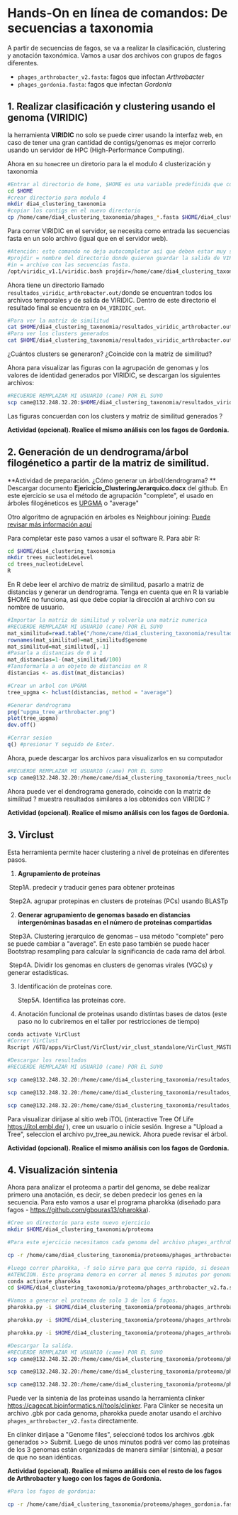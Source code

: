 # Hands-On en línea de comandos: De secuencias a taxonomia

A partir de secuencias de fagos, se va a realizar la clasificación, clustering y anotación taxonómica.  Vamos a usar dos archivos con grupos de fagos diferentes.  

- `phages_arthrobacter_v2.fasta`: fagos que infectan *Arthrobacter*
- `phages_gordonia.fasta`: fagos que infectan *Gordonia*

## 1. Realizar clasificación y clustering usando el genoma (VIRIDIC) 

la herramienta **VIRIDIC** no solo se puede cirrer usando la interfaz web, en caso de tener una gran cantidad de contigs/genomas es mejor correrlo usando un servidor de HPC (High-Performance Computing).  

Ahora en su `home`cree un diretorio para la el modulo 4 clusterización y taxonomia

```bash
#Entrar al directorio de home, $HOME es una variable predefinida que contiene el path hacia su home. 
cd $HOME 
#crear directorio para modulo 4
mkdir dia4_clustering_taxonomia
#copiar los contigs en el nuevo directorio
cp /home/came/dia4_clustering_taxonomia/phages_*.fasta $HOME/dia4_clustering_taxonomia
```

Para correr VIRIDIC en el servidor, se necesita como entrada las secuencias fasta en un solo archivo (igual que en el servidor web).

```bash
#Atención: este comando no deja autocompletar así que deben estar muy seguros de como estan escritos los directorios. 
#projdir = nombre del directorio donde quieren guardar la salida de VIRIDIC
#in = archivo con las secuencias fasta.
/opt/viridic_v1.1/viridic.bash projdir=/home/came/dia4_clustering_taxonomia/resultados_viridic_arthrobacter.out in=/home/came/dia4_clustering_taxonomia/phages_arthrobacter_v2.fasta
```

 Ahora tiene un directorio llamado `resultados_viridic_arthrobacter.out/`donde se encuentran todos los archivos temporales y de salida de VIRIDIC. Dentro de este directorio el resultado final se encuentra en `04_VIRIDIC_out`. 

```bash
#Para ver la matriz de similitud 
cat $HOME/dia4_clustering_taxonomia/resultados_viridic_arthrobacter.out/04_VIRIDIC_out/sim_MA_genCol.csv
#Para ver los clusters generados
cat $HOME/dia4_clustering_taxonomia/resultados_viridic_arthrobacter.out/04_VIRIDIC_out/clusters.csv
```

¿Cuántos clusters se generaron? ¿Coincide con la matriz de similitud?

Ahora para visualizar las figuras con la agrupación de genomas y los valores de identidad generados por VIRIDIC, se descargan los siguientes archivos: 

```bash
#RECUERDE REMPLAZAR MI USUARIO (came) POR EL SUYO 
scp came@132.248.32.20:$HOME/dia4_clustering_taxonomia/resultados_viridic_arthrobacter.out/04_VIRIDIC_out/Heatmap.PDF heatmap_viridic_arthrobacter.PDF
```

Las figuras concuerdan con los clusters y matriz de similitud generados ? 

**Actividad (opcional). Realice el mismo análisis con los fagos de Gordonia.** 

## 2. Generación de un dendrograma/árbol filogénetico a partir de la matriz de similitud. 

**Actividad de preparación. ¿Cómo generar un árbol/dendrograma?  ** Descargar documento **Ejericicio_ClusteringJerarquico.docx** del github. En este ejercicio se usa el método de agrupación "complete", el usado en árboles filogéneticos es [UPGMA](http://teacheng.illinois.edu/PhylogeneticTree/#/upgma) o "average"

Otro algoritmo de agrupación en árboles es Neighbour joining: [Puede revisar más información aquí](https://www.tenderisthebyte.com/blog/2022/08/31/neighbor-joining-trees/)

Para completar este paso vamos a usar el software R. Para abir R: 

```bash
cd $HOME/dia4_clustering_taxonomia
mkdir trees_nucleotideLevel
cd trees_nucleotideLevel
R 
```

En R debe leer el archivo de matriz de similitud, pasarlo a matriz de distancias y generar un dendrograma. Tenga en cuenta que en R la variable $HOME no funciona, asi que debe copiar la dirección al archivo con su nombre de usuario. 

```R
#Importar la matriz de similitud y volverla una matriz numerica
#RECUERDE REMPLAZAR MI USUARIO (came) POR EL SUYO 
mat_similitud=read.table("/home/came/dia4_clustering_taxonomia/resultados_arthrobacter.out/04_VIRIDIC_out/sim_MA_genCol.csv",sep="\t",h=T)
rownames(mat_similitud)=mat_similitud$genome
mat_similitud=mat_similitud[,-1]
#Pasarla a distancias de 0 a 1
mat_distancias=1-(mat_similitud/100)
#Tansformarla a un objeto de distancias en R
distancias <- as.dist(mat_distancias)

#Crear un arbol con UPGMA 
tree_upgma <- hclust(distancias, method = "average")

#Generar dendrograma
png("upgma_tree_arthrobacter.png")
plot(tree_upgma)
dev.off()

#Cerrar sesion
q() #presionar Y seguido de Enter. 
```

Ahora, puede descargar los archivos para visualizarlos en su computador

```bash
#RECUERDE REMPLAZAR MI USUARIO (came) POR EL SUYO 
scp came@132.248.32.20:/home/came/dia4_clustering_taxonomia/trees_nucleotideLevel/upgma_tree_arthrobacter.png .
```

Ahora puede ver el dendrograma generado, coincide con la matriz de similitud ? muestra resultados similares  a los obtenidos con VIRIDIC ? 

**Actividad (opcional). Realice el mismo análisis con los fagos de Gordonia.** 

## 3. Virclust

Esta herramienta permite hacer clustering a nivel de proteínas en diferentes pasos.

1. **Agrupamiento de proteínas**

​	Step1A. predecir y traducir genes para obtener proteínas

​	Step2A. agrupar protepinas en clusters de proteínas (PCs) usando BLASTp

2. **Generar agrupamiento de genomas basado en distancias intergenóminas basadas en el número de proteínas compartidas**

​	Step3A. Clustering jerarquico de genomas – usa método "complete" pero se puede cambiar a "average". En este paso también se puede hacer Bootstrap resampling para calcular la significancia de cada rama del árbol. 

​	Step4A. Dividir los genomas en clusters de genomas virales (VGCs) y generar estadísticas. 

3. Identificación de proteínas core.

   Step5A. Identifica las proteínas core. 

4. Anotación funcional de proteínas usando distintas bases de datos (este paso no lo cubriremos en el taller por restricciones de tiempo)

```bash
conda activate VirClust
#Correr VirClust
Rscript /6TB/apps/VirClust/VirClust/vir_clust_standalone/VirClust_MASTER.R sing=conda condaenvpath=/opt/miniforge3/envs/VirClust projdir=$HOME/dia4_clustering_taxonomia/resultados_virclust_arthrobacter.out infile=$HOME/dia4_clustering_taxonomia/phages_arthrobacter_v2.fasta step1A=T eval_PC=0.0000000001 cov_PC=69 step2A=T step3A=T boot_pv_a=yes step3A_Plot=T step4A=T step4A_Plot=T clust_dist_a=0.3 step5A=T

#Descargar los resultados 
#RECUERDE REMPLAZAR MI USUARIO (came) POR EL SUYO 

scp came@132.248.32.20:/home/came/dia4_clustering_taxonomia/resultados_virclust_arthrobacter.out/04a-06a_genome_clustering_PC/06-Heatmap_PC.PDF . 

scp came@132.248.32.20:/home/came/dia4_clustering_taxonomia/resultados_virclust_arthrobacter.out/04a-06a_genome_clustering_PC/04/Dist_heatmap_PC_all_genomes.PDF .

scp came@132.248.32.20:/home/came/dia4_clustering_taxonomia/resultados_virclust_arthrobacter.out/04a-06a_genome_clustering_PC/04/04/pv_trees/pv_tree_au.newick
```

 Para visualizar dirijase al sitio web iTOL (interactive Tree Of Life https://itol.embl.de/ ), cree un usuario o inicie sesión. Ingrese a "Upload a Tree", seleccion el archivo pv_tree_au.newick. Ahora puede revisar el árbol. 

**Actividad (opcional). Realice el mismo análisis con los fagos de Gordonia.** 

## 4. Visualización sintenia

Ahora para analizar el proteoma a partir del genoma, se debe realizar primero una anotación, es decir, se deben predecir los genes en la secuencia. Para esto vamos a usar el programa pharokka (diseñado para fagos - https://github.com/gbouras13/pharokka). 

```bash
#Cree un directorio para este nuevo ejercicio
mkdir $HOME/dia4_clustering_taxonomia/proteoma

#Para este ejercicio necesitamos cada genoma del archivo phages_arthrobacter_v2.fasta en un archivo diferente, cópielos en su carpeta

cp -r /home/came/dia4_clustering_taxonomia/proteoma/phages_arthrobacter_v2.fa.split $HOME/dia4_clustering_taxonomia/proteoma

#luego correr pharokka, -f solo sirve para que corra rapido, si desean hacer un análisis mas exahustivo deben quitarselo
#ATENCION. Este programa demora en correr al menos 5 minutos por genoma.
conda activate pharokka
cd $HOME/dia4_clustering_taxonomia/proteoma/phages_arthrobacter_v2.fa.split/

#Vamos a generar el proteoma de solo 3 de los 6 fagos. 
pharokka.py -i $HOME/dia4_clustering_taxonomia/proteoma/phages_arthrobacter_v2.fa.split/phages_arthrobacter_v2.part_002.fa -o Noely_annot -d /6TB/gama/Workshop_2025/Final_Viral_Contigs/pharokka/pharokka_db/ -t 3 -f

pharokka.py -i $HOME/dia4_clustering_taxonomia/proteoma/phages_arthrobacter_v2.fa.split/phages_arthrobacter_v2.part_004.fa -o CabbageMan_annot -d /6TB/gama/Workshop_2025/Final_Viral_Contigs/pharokka/pharokka_db/ -t 3 -f

pharokka.py -i $HOME/dia4_clustering_taxonomia/proteoma/phages_arthrobacter_v2.fa.split//phages_arthrobacter_v2.part_005.fa -o Corgi_annot -d /6TB/gama/Workshop_2025/Final_Viral_Contigs/pharokka/pharokka_db/ -t 3 -f

#Descargar la salida. 
#RECUERDE REMPLAZAR MI USUARIO (came) POR EL SUYO
scp came@132.248.32.20:/home/came/dia4_clustering_taxonomia/proteoma/phages_arthrobacter_v2.fa.split/Noely_annot/pharokka.gbk Noely_pharokka.gbk

scp came@132.248.32.20:/home/came/dia4_clustering_taxonomia/proteoma/phages_arthrobacter_v2.fa.split/CabbageMan_annot/pharokka.gbk CabbageMan_pharokka.gbk

scp came@132.248.32.20:/home/came/dia4_clustering_taxonomia/proteoma/phages_arthrobacter_v2.fa.split/Corgi_annot/pharokka.gbk Corgi_pharokka.gbk

```

Puede ver la sintenia de las proteinas usando  la herramienta clinker https://cagecat.bioinformatics.nl/tools/clinker. Para Clinker se necesita un archivo .gbk por cada genoma, pharokka puede anotar usando el archivo `phages_arthrobacter_v2.fasta` directamente. 

En clinker diríjase a "Genome files", seleccioné todos los archivos .gbk generados >> Submit. Luego de unos minutos podrá ver como las proteínas de los 3 genomas están organizadas de manera similar (sintenia), a pesar de que no sean idénticas. 

**Actividad (opcional). Realice el mismo análisis con el resto de los fagos de Arthrobacter y luego con los fagos de Gordonia.** 

```bash
#Para los fagos de gordonia:

cp -r /home/came/dia4_clustering_taxonomia/proteoma/phages_gordonia.fasta.split $HOME/dia4_clustering_taxonomia/proteoma
```

